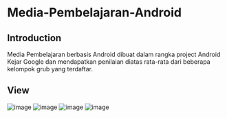 # Media-Pembelajaran-Android

## Introduction
Media Pembelajaran berbasis Android dibuat dalam rangka project Android Kejar Google dan mendapatkan penilaian diatas rata-rata dari beberapa kelompok grub yang terdaftar. 

## View
![image](https://raw.githubusercontent.com/chrisandonugraha/Media-Pembelajaran-Android/main/View1.jpeg)
![image](https://raw.githubusercontent.com/chrisandonugraha/Media-Pembelajaran-Android/main/View2.jpeg)
![image](https://raw.githubusercontent.com/chrisandonugraha/Media-Pembelajaran-Android/main/View3.jpeg)
![image](https://raw.githubusercontent.com/chrisandonugraha/Media-Pembelajaran-Android/main/View4.jpeg)

